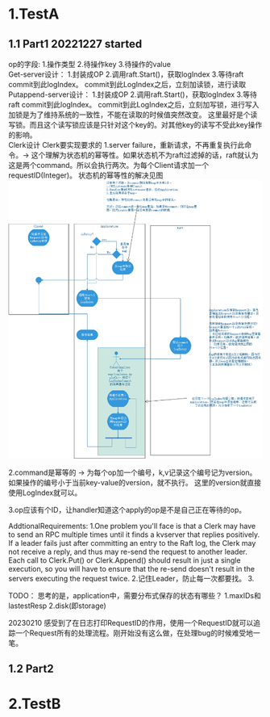 # 1.TestA
## 1.1 Part1 20221227 started
op的字段:
1.操作类型
2.待操作key
3.待操作的value<br>
Get-server设计：
    1.封装成OP
    2.调用raft.Start()，获取logIndex
    3.等待raft commit到此logIndex。
    commit到此LogIndex之后，立刻加读锁，进行读取
Putappend-server设计：
    1.封装成OP
    2.调用raft.Start()，获取logIndex
    3.等待raft commit到此logIndex。
    commit到此LogIndex之后，立刻加写锁，进行写入
加锁是为了维持系统的一致性，不能在读取的时候值突然改变。
这里最好是个读写锁。而且这个读写锁应该是只针对这个key的。对其他key的读写不受此key操作的影响。<br>
Clerk设计
Clerk要实现要求的
1.server failure，重新请求，不再重复执行此命令。-> 这个理解为状态机的幂等性。如果状态机不为raft过滤掉的话，raft就认为这是两个command。所以会执行两次。为每个Client请求加一个requestID(Integer)。
状态机的幂等性的解决见图![这是图片](./pic/lab3-desination.png "状态机幂等性")

2.command是幂等的 -> 为每个op加一个编号，k,v记录这个编号记为version。如果操作的编号小于当前key-value的version，就不执行。
这里的version就直接使用LogIndex就可以。

3.op应该有个ID，让handler知道这个apply的op是不是自己正在等待的op。

AddtionalRequirements:
1.One problem you'll face is that a Clerk may have to send an RPC multiple times until it finds a kvserver that replies positively. If a leader fails just after committing an entry to the Raft log, the Clerk may not receive a reply, and thus may re-send the request to another leader. Each call to Clerk.Put() or Clerk.Append() should result in just a single execution, so you will have to ensure that the re-send doesn't result in the servers executing the request twice.
2.记住Leader，防止每一次都要找。
3.

TODO：
思考的是，application中，需要分布式保存的状态有哪些？
1.maxIDs和lastestResp
2.disk(即storage)

20230210
感受到了在日志打印RequestID的作用，使用一个RequestID就可以追踪一个Request所有的处理流程。刚开始没有这么做，在处理bug的时候难受地一笔。
## 1.2 Part2

# 2.TestB